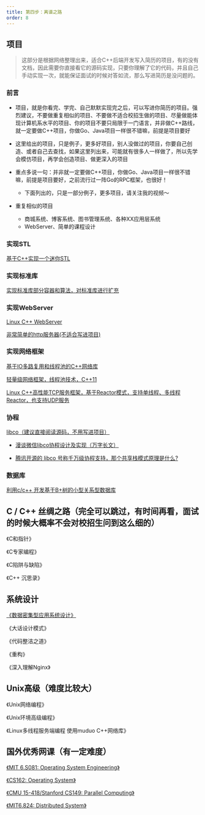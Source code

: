 ```yaml
---
title: 第四步：离谱之路
order: 8
---
```




## 项目

> 这部分是根据网络整理出来，适合C++后端开发写入简历的项目，有的没有文档，因此需要你直接看它的源码实现，只要你理解了它的代码，并且自己手动实现一次，就能保证面试的时候对答如流，那么写进简历是没问题的。

### 前言

- 项目，就是你看完、学完、自己默默实现完之后，可以写进你简历的项目。强烈建议，不要做重复相似的项目、不要做不适合校招生做的项目、尽量做能体现计算机系水平的项目、你的项目不要只局限于一门语言，并非做C++路线，就一定要做C++项目，你做Go、Java项目一样很不错嘛，前提是项目要好
- 这里给出的项目，只是例子，更多好项目，别人没做过的项目，你要自己创造、或者自己去查找，如果这里列出来，可能就有很多人一样做了，所以先学会模仿项目，再学会创造项目、做更深入的项目
- 重点多说一句：并非就一定要做C++项目，你做Go、Java项目一样很不错嘛，前提是项目要好，之前流行过一阵Go的RPC框架，也很好！

  - 下面列出的，只是一部分例子，更多项目，请关注我的视频～

- 重复相似的项目

  - 商城系统、博客系统、图书管理系统、各种XX应用层系统
  - WebServer、简单的课程设计

### 实现STL

[基于C++实现一个迷你STL](https://github.com/Alinshans/MyTinySTL)

### 实现标准库

[实现标准库部分容器和算法，对标准库进行扩充](https://github.com/senlinzhan/mystl)

### 实现WebServer

[Linux C++ WebServer](https://github.com/qinguoyi/TinyWebServer)

[非常简单的http服务器(不适合写进项目)](https://github.com/dxscjx123/tinyserver)

### 实现网络框架

[基于IO多路复用和线程池的C++网络库](https://github.com/GeniusDai/kingpin)

[轻量级网络框架，线程池技术，C++11](https://github.com/ZLMediaKit/ZLToolKit)

[Linux C++高性能TCP服务框架，基于Reactor模式，支持单线程、多线程Reactor，也支持UDP服务](https://github.com/LeechanX/Easy-Reactor)

### 协程

[libco（建议直接阅读源码，不用写进项目）](https://github.com/Tencent/libco)

- [漫谈微信libco协程设计及实现（万字长文）](https://runzhiwang.github.io/2019/06/21/libco/)

- [腾讯开源的 libco 号称千万级协程支持，那个共享栈模式原理是什么?](https://www.zhihu.com/question/52193579)

### 数据库

[利用c/c++ 开发基于B+树的小型关系型数据库](https://github.com/enpeizhao/duck_db)

## C / C++ 丝绸之路（完全可以跳过，有时间再看，面试的时候大概率不会对校招生问到这么细的）

《C和指针》

《C专家编程》

《C陷阱与缺陷》

《C++ 沉思录》

## 系统设计

[《数据密集型应用系统设计》](https://github.com/Vonng/ddia)

《大话设计模式》

《代码整洁之道》

《重构》

《深入理解Nginx》

## Unix高级（难度比较大）

《Unix网络编程》

《Unix环境高级编程》

《Linux多线程服务端编程 使用muduo C++网络库》

## 国外优秀网课（有一定难度）

[《MIT 6.S081: Operating System Engineering》](https://csdiy.wiki/%E6%93%8D%E4%BD%9C%E7%B3%BB%E7%BB%9F/MIT6.S081/)

[《CS162: Operating System》](https://csdiy.wiki/%E6%93%8D%E4%BD%9C%E7%B3%BB%E7%BB%9F/CS162/)

[《CMU 15-418/Stanford CS149: Parallel Computing》](https://csdiy.wiki/%E5%B9%B6%E8%A1%8C%E4%B8%8E%E5%88%86%E5%B8%83%E5%BC%8F%E7%B3%BB%E7%BB%9F/CS149/)

[《MIT6.824: Distributed System》](https://csdiy.wiki/%E5%B9%B6%E8%A1%8C%E4%B8%8E%E5%88%86%E5%B8%83%E5%BC%8F%E7%B3%BB%E7%BB%9F/MIT6.824/)
